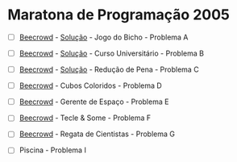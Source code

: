 # Maratona de Programação 2005

- [ ]  [Beecrowd](https://www.beecrowd.com.br/judge/pt/problems/view/1483) - [Solução](https://github.com/ramon141/respostas_sbc/blob/main/2005/Jogo%20do%20Bicho%20-%20A/Main.java) - Jogo do Bicho - Problema A

- [ ]  [Beecrowd]() - [Solução]() - Curso Universitário - Problema B

- [ ]  [Beecrowd]() - [Solução]() - Redução de Pena - Problema C

- [ ]  [Beecrowd](https://www.beecrowd.com.br/judge/pt/problems/view/1368) - Cubos Coloridos - Problema D

- [ ]  [Beecrowd](https://www.beecrowd.com.br/judge/pt/problems/view/1369) - Gerente de Espaço - Problema E

- [ ]  [Beecrowd](https://www.beecrowd.com.br/judge/pt/problems/view/1484) - Tecle & Some - Problema F

- [ ]  [Beecrowd](https://www.beecrowd.com.br/judge/pt/problems/view/1370) - Regata de Cientistas - Problema G

- [ ]  Piscina - Problema I